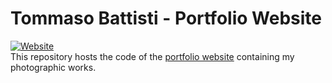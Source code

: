 # Tommaso Battisti - Portfolio Website
<a href="https://chasendr.github.io/chasendr/index.html" target="_blank"><img alt="Website" src="https://img.shields.io/website?down_color=red&down_message=offline&up_message=online&url=https%3A%2F%2Fchasendr.github.io%2Fchasendr%2Findex.html">
</a><br>
This repository hosts the code of the [portfolio website](https://chasendr.github.io/Portfolio/index.html) containing my photographic works.
